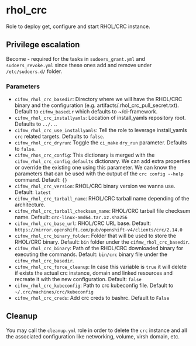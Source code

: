 # rhol_crc

Role to deploy get, configure and start RHOL/CRC instance.

## Privilege escalation

Become - required for the tasks in `sudoers_grant.yml` and `sudoers_revoke.yml` since these ones add and remove under `/etc/sudoers.d/` folder.

### Parameters

* `cifmw_rhol_crc_basedir`: Directory where we will have the RHOL/CRC binary and the configuration (e.g. artifacts/.rhol_crc_pull_secret.txt). Default to `cifmw_basedir` which defaults to ~/ci-framework.
* `cifmw_rhol_crc_installyamls`: Location of install_yamls repository root. Defaults to `../..`.
* `cifmw_rhol_crc_use_installyamls`: Tell the role to leverage install_yamls `crc` related targets. Defaults to `false`.
* `cifmw_rhol_crc_dryrun`: Toggle the `ci_make` `dry_run` parameter. Defaults to `false`.
* `cifmw_rhos_crc_config`: This dictionary is merged with the `cifmw_rhol_crc_config_defaults` dictionary. We can add extra properties or override the existing one using this parameter. We can know the parameters that can be used with the output of the `crc config --help` command. Default: `{}`
* `cifmw_rhol_crc_version`: RHOL/CRC binary version we wanna use. Default: `latest`
* `cifmw_rhol_crc_tarball_name`: RHOL/CRC tarball name depending of the architecture.
* `cifmw_rhol_crc_tarball_checksum_name`: RHOL/CRC tarball file checksum name. Default: `crc-linux-amd64.tar.xz.sha256`
* `cifmw_rhol_crc_base_url`: RHOL/CRC URL base. Default: `https://mirror.openshift.com/pub/openshift-v4/clients/crc/2.14.0`
* `cifmw_rhol_crc_binary_folder`: Folder that will be used to store the RHOL/CRC binary. Default: `bin` folder under the `cifmw_rhol_crc_basedir`.
* `cifmw_rhol_crc_binary`: Path of the RHOL/CRC downloaded binary for executing the commands. Default: `bin/crc` binary file under the `cifmw_rhol_crc_basedir`.
* `cifmw_rhol_crc_force_cleanup`: In case this variable is `true` it will delete if exists the actual crc instance, domain and linked resources and recreate it with the new configuration. Default: `false`
* `cifmw_rhol_crc_kubeconfig`: Path to crc kubeconfig file. Default to `~/.crc/machines/crc/kubeconfig`
* `cifmw_rhol_crc_creds`: Add crc creds to bashrc. Default to `False`

## Cleanup

You may call the `cleanup.yml` role in order to delete the `crc` instance and all the associated configuration like networking, volume, virsh domain, etc.
